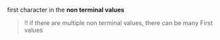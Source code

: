 first character in the **non terminal values**
> !! if there are multiple non terminal values, there can be many First values